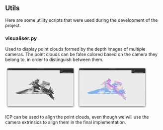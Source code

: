 ## Utils

Here are some utility scripts that were used during the development of the project.

### visualiser.py

Used to display point clouds formed by the depth images of multiple cameras. The point clouds can be false colored based on the camera they belong to, in order to distinguish between them. 

<p float="left">
  <img src="../../assets/images/pc_viewer.png" alt="Point cloud viewer interface" width="45%" />
  <img src="../../assets/images/pv_viewer_false_color.png" alt="Point cloud viewer interface but the point clouds are false colored" width="45%" />
</p>

ICP can be used to align the point clouds, even though we will use the camera extrinsics to align them in the final implementation.